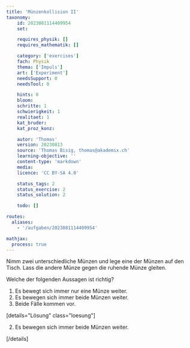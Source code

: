 ```yaml
---
title: 'Münzenkollision II'
taxonomy:
	id: 2023081114409954
	set:

	requires_physik: []
	requires_mathematik: []

	category: ['exercises']
	fach: Physik
	thema: ['Impuls']
	art: ['Experiment']
	needsSupport: 0
	needsTool: 0

	hints: 0
	bloom: 
	schritte: 1
	schwierigkeit: 1
	realitaet: 1
	kat_bruder:
	kat_proz_konz: 

	autor: 'Thomas'
	version: 20230813
	source: 'Thomas Bisig, thomas@akademix.ch'
	learning-objective: ''
	content-type: 'markdown'
	media:
	licence: 'CC BY-SA 4.0'

	status_tags: 2
	status_exercise: 2
	status_solution: 2

	todo: []

routes:
  aliases:
    - '/aufgaben/2023081114409954'

mathjax:
  process: true
---
```


Nimm zwei unterschiedliche Münzen und lege eine der Münzen auf den Tisch. Lass die andere Münze gegen die ruhende Münze gleiten.

Welche der folgenden Aussagen ist richtig?
1. Es bewegt sich immer nur eine Münze weiter.
2. Es bewegen sich immer beide Münzen weiter.
3. Beide Fälle kommen vor.

[details="Lösung" class="loesung"]

2. Es bewegen sich immer beide Münzen weiter.

[/details]